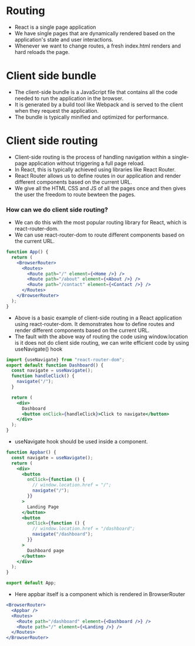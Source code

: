 # Routing

- React is a single page application
- We have single pages that are dynamically rendered based on the application's state and user interactions.
- Whenever we want to change routes, a fresh index.html renders and hard reloads the page.

# Client side bundle

- The client-side bundle is a JavaScript file that contains all the code needed to run the application in the browser.
- It is generated by a build tool like Webpack and is served to the client when they request the application.
- The bundle is typically minified and optimized for performance.

# Client side routing

- Client-side routing is the process of handling navigation within a single-page application without triggering a full page reload.
- In React, this is typically achieved using libraries like React Router.
- React Router allows us to define routes in our application and render different components based on the current URL.
- We give all the HTML CSS and JS of all the pages once and then gives the user the freedom to route bewteen the pages.

### How can we do client side routing?

- We can do this with the most popular routing library for React, which is react-router-dom.
- We can use react-router-dom to route different components based on the current URL.

```jsx
function App() {
  return (
    <BrowserRouter>
      <Routes>
        <Route path="/" element={<Home />} />
        <Route path="/about" element={<About />} />
        <Route path="/contact" element={<Contact />} />
      </Routes>
    </BrowserRouter>
  );
}
```

- Above is a basic example of client-side routing in a React application using react-router-dom. It demonstrates how to define routes and render different components based on the current URL.
- The fault with the above way of routing the code using window.location is it does not do client side routing, we can write efficient code by using useNavigate() hook

```jsx
import {useNavigate} from "react-router-dom";
export default function Dashboard() {
  const navigate = useNavigate();
  function handleClick() {
    navigate("/");
  }

  return (
    <div>
      Dashboard
      <button onClick={handleClick}>Click to navigate</button>
    </div>
  );
}
```

- useNavigate hook should be used inside a component.

```jsx
function Appbar() {
  const navigate = useNavigate();
  return (
    <div>
      <button
        onClick={function () {
          // window.location.href = "/";
          navigate("/");
        }}
      >
        Landing Page
      </button>
      <button
        onClick={function () {
          // window.location.href = "/dashboard";
          navigate("/dashboard");
        }}
      >
        Dashboard page
      </button>
    </div>
  );
}

export default App;
```

- Here appbar itself is a component which is rendered in BrowserRouter

```jsx
<BrowserRouter>
  <Appbar />
  <Routes>
    <Route path="/dashboard" element={<Dashboard />} />
    <Route path="/" element={<Landing />} />
  </Routes>
</BrowserRouter>
```
